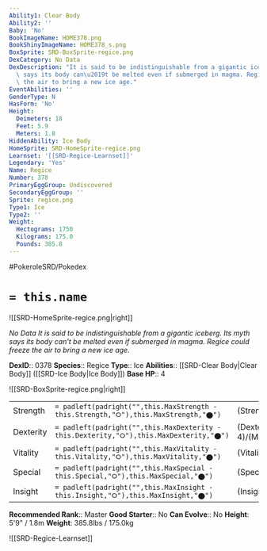 ```yaml
---
Ability1: Clear Body
Ability2: ''
Baby: 'No'
BookImageName: HOME378.png
BookShinyImageName: HOME378_s.png
BoxSprite: SRD-BoxSprite-regice.png
DexCategory: No Data
DexDescription: "It is said to be indistinguishable from a gigantic iceberg. Its myth\
  \ says its body can\u2019t be melted even if submerged in magma. Regice could freeze\
  \ the air to bring a new ice age."
EventAbilities: ''
GenderType: N
HasForm: 'No'
Height:
  Deimeters: 18
  Feet: 5.9
  Meters: 1.8
HiddenAbility: Ice Body
HomeSprite: SRD-HomeSprite-regice.png
Learnset: '[[SRD-Regice-Learnset]]'
Legendary: 'Yes'
Name: Regice
Number: 378
PrimaryEggGroup: Undiscovered
SecondaryEggGroup: ''
Sprite: regice.png
Type1: Ice
Type2: ''
Weight:
  Hectograms: 1750
  Kilograms: 175.0
  Pounds: 385.8
---
```


#PokeroleSRD/Pokedex

# `= this.name`

![[SRD-HomeSprite-regice.png|right]]

*No Data*
*It is said to be indistinguishable from a gigantic iceberg. Its myth says its body can’t be melted even if submerged in magma. Regice could freeze the air to bring a new ice age.*

**DexID**:: 0378
**Species**:: Regice
**Type**:: Ice
**Abilities**:: [[SRD-Clear Body|Clear Body]] ([[SRD-Ice Body|Ice Body]])
**Base HP**:: 4

![[SRD-BoxSprite-regice.png|right]]

|           |                                                                                        |                                          |
| --------- | -------------------------------------------------------------------------------------- | ---------------------------------------- |
| Strength  | `= padleft(padright("",this.MaxStrength - this.Strength,"⭘"),this.MaxStrength,"⬤")`    | (Strength::4)/(MaxStrength::4)   |
| Dexterity | `= padleft(padright("",this.MaxDexterity - this.Dexterity,"⭘"),this.MaxDexterity,"⬤")` | (Dexterity:: 4)/(MaxDexterity::4) |
| Vitality  | `= padleft(padright("",this.MaxVitality - this.Vitality,"⭘"),this.MaxVitality,"⬤")`    | (Vitality::6)/(MaxVitality::6)   |
| Special   | `= padleft(padright("",this.MaxSpecial - this.Special,"⭘"),this.MaxSpecial,"⬤")`       | (Special::6)/(MaxSpecial::6)     |
| Insight   | `= padleft(padright("",this.MaxInsight - this.Insight,"⭘"),this.MaxInsight,"⬤")`       | (Insight::10)/(MaxInsight::10)     |

**Recommended Rank**:: Master
**Good Starter**:: No
**Can Evolve**:: No
**Height**: 5'9" / 1.8m
**Weight**: 385.8lbs / 175.0kg

![[SRD-Regice-Learnset]]